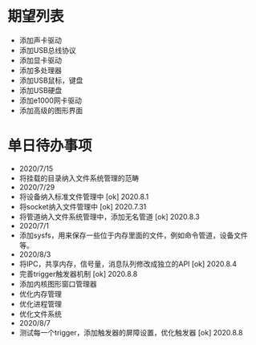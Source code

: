 # 期望列表
* 添加声卡驱动
* 添加USB总线协议
* 添加显卡驱动
* 添加多处理器
* 添加USB鼠标，键盘
* 添加USB硬盘
* 添加e1000网卡驱动
* 添加高级的图形界面

# 单日待办事项
* 2020/7/15
* 将挂载的目录纳入文件系统管理的范畴
* 2020/7/29
* 将设备纳入标准文件管理中  [ok] 2020.8.1
* 将socket纳入文件管理中    [ok] 2020.7.31
* 将管道纳入文件系统管理中，添加无名管道 [ok] 2020.8.3
* 2020/7/1
* 添加sysfs，用来保存一些位于内存里面的文件，例如命令管道，设备文件等。
* 2020/8/3
* 将IPC，共享内存，信号量，消息队列修改成独立的API [ok] 2020.8.4
* 完善trigger触发器机制 [ok] 2020.8.8
* 添加内核图形窗口管理器
* 优化内存管理
* 优化进程管理
* 优化文件系统
* 2020/8/7
* 测试每一个trigger，添加触发器的屏障设置，优化触发器 [ok] 2020.8.8
